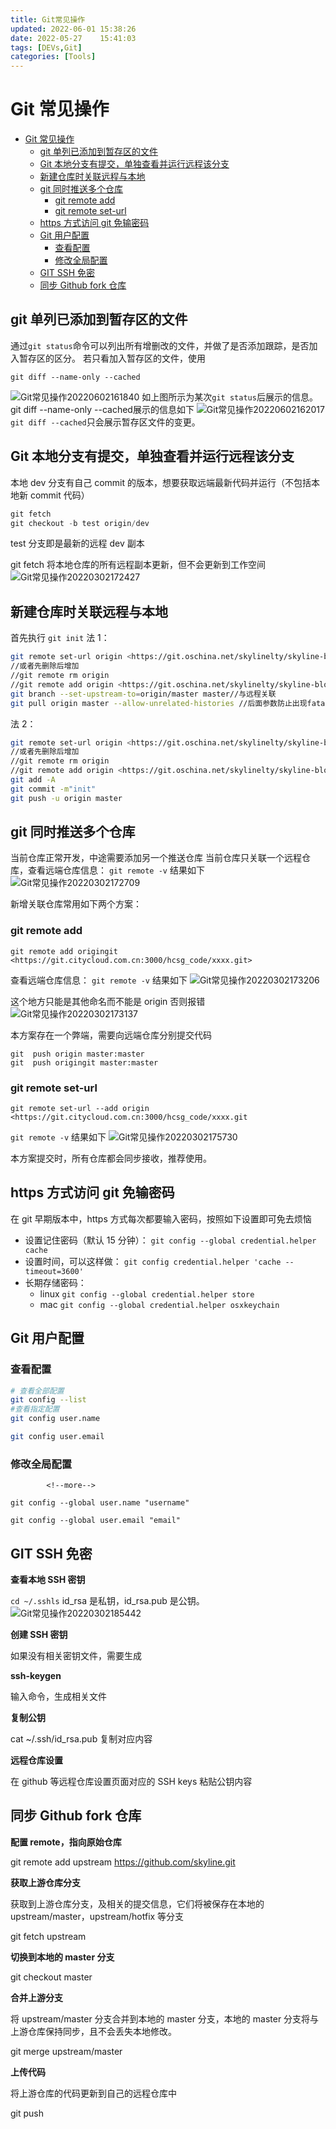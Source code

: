 ```yaml
---
title: Git常见操作
updated: 2022-06-01	15:38:26
date: 2022-05-27	15:41:03
tags: [DEVs,Git]
categories: [Tools]
---
```

            
            
# Git 常见操作

<!-- @import "[TOC]" {cmd="toc" depthFrom=1 depthTo=6 orderedList=false} -->

<!-- code_chunk_output -->

- [Git 常见操作](#git-常见操作)
  - [git 单列已添加到暂存区的文件](#git-单列已添加到暂存区的文件)
  - [Git 本地分支有提交，单独查看并运行远程该分支](#git-本地分支有提交单独查看并运行远程该分支)
  - [新建仓库时关联远程与本地](#新建仓库时关联远程与本地)
  - [git 同时推送多个仓库](#git-同时推送多个仓库)
    - [git remote add](#git-remote-add)
    - [git remote set-url](#git-remote-set-url)
  - [https 方式访问 git 免输密码](#https-方式访问-git-免输密码)
  - [Git 用户配置](#git-用户配置)
    - [查看配置](#查看配置)
    - [修改全局配置](#修改全局配置)
  - [GIT SSH 免密](#git-ssh-免密)
  - [同步 Github fork 仓库](#同步-github-fork-仓库)

<!-- /code_chunk_output -->

## git 单列已添加到暂存区的文件

通过`git status`命令可以列出所有增删改的文件，并做了是否添加跟踪，是否加入暂存区的区分。
若只看加入暂存区的文件，使用

```shell
git diff --name-only --cached
```
![Git常见操作20220602161840](https://raw.githubusercontent.com/skylinety/blog-pics/master/imgs/Git%E5%B8%B8%E8%A7%81%E6%93%8D%E4%BD%9C20220602161840.png)
如上图所示为某次`git status`后展示的信息。
git diff --name-only --cached展示的信息如下
![Git常见操作20220602162017](https://raw.githubusercontent.com/skylinety/blog-pics/master/imgs/Git%E5%B8%B8%E8%A7%81%E6%93%8D%E4%BD%9C20220602162017.png)
`git diff --cached`只会展示暂存区文件的变更。
## Git 本地分支有提交，单独查看并运行远程该分支

本地 dev 分支有自己 commit 的版本，想要获取远端最新代码并运行（不包括本地新 commit 代码）

```jsx
git fetch
git checkout -b test origin/dev
```

test 分支即是最新的远程 dev 副本

git fetch 将本地仓库的所有远程副本更新，但不会更新到工作空间
![Git常见操作20220302172427](https://raw.githubusercontent.com/skylinety/blog-pics/master/imgs/Git%E5%B8%B8%E8%A7%81%E6%93%8D%E4%BD%9C20220302172427.png)

## 新建仓库时关联远程与本地

首先执行
`git init`
法 1：

```bash
git remote set-url origin <https://git.oschina.net/skylinelty/skyline-blog.git>
//或者先删除后增加
//git remote rm origin
//git remote add origin <https://git.oschina.net/skylinelty/skyline-blog.git>
git branch --set-upstream-to=origin/master master//与远程关联
git pull origin master --allow-unrelated-histories //后面参数防止出现fatal: refusing to merge unrelated histories

```

法 2：

```bash
git remote set-url origin <https://git.oschina.net/skylinelty/skyline-blog.git>
//或者先删除后增加
//git remote rm origin
//git remote add origin <https://git.oschina.net/skylinelty/skyline-blog.git>
git add -A
git commit -m"init"
git push -u origin master

```

## git 同时推送多个仓库

当前仓库正常开发，中途需要添加另一个推送仓库
当前仓库只关联一个远程仓库，查看远端仓库信息：
`git remote -v`
结果如下
![Git常见操作20220302172709](https://raw.githubusercontent.com/skylinety/blog-pics/master/imgs/Git%E5%B8%B8%E8%A7%81%E6%93%8D%E4%BD%9C20220302172709.png)

新增关联仓库常用如下两个方案：

### git remote add

```shell
git remote add origingit <https://git.citycloud.com.cn:3000/hcsg_code/xxxx.git>
```

查看远端仓库信息：
`git remote -v`
结果如下
![Git常见操作20220302173206](https://raw.githubusercontent.com/skylinety/blog-pics/master/imgs/Git%E5%B8%B8%E8%A7%81%E6%93%8D%E4%BD%9C20220302173206.png)

这个地方只能是其他命名而不能是 origin 否则报错
![Git常见操作20220302173137](https://raw.githubusercontent.com/skylinety/blog-pics/master/imgs/Git%E5%B8%B8%E8%A7%81%E6%93%8D%E4%BD%9C20220302173137.png)

本方案存在一个弊端，需要向远端仓库分别提交代码

```shell
git  push origin master:master
git  push origingit master:master
```

### git remote set-url

```shell
git remote set-url --add origin <https://git.citycloud.com.cn:3000/hcsg_code/xxxx.git
```

`git remote -v`
结果如下
![Git常见操作20220302175730](https://raw.githubusercontent.com/skylinety/blog-pics/master/imgs/Git%E5%B8%B8%E8%A7%81%E6%93%8D%E4%BD%9C20220302175730.png)

本方案提交时，所有仓库都会同步接收，推荐使用。

## https 方式访问 git 免输密码

在 git 早期版本中，https 方式每次都要输入密码，按照如下设置即可免去烦恼

- 设置记住密码（默认 15 分钟）：
  `git config --global credential.helper cache`
- 设置时间，可以这样做：
  `git config credential.helper 'cache --timeout=3600'`
- 长期存储密码：
  - linux
    `git config --global credential.helper store`
  - mac
    `git config --global credential.helper osxkeychain`

## Git 用户配置

### 查看配置

```bash
# 查看全部配置
git config --list
#查看指定配置
git config user.name

git config user.email

```

### 修改全局配置
            <!--more-->

```shell
git config --global user.name "username"

git config --global user.email "email"
```

## GIT SSH 免密

**查看本地 SSH 密钥**

`cd ~/.sshls`
id_rsa 是私钥，id_rsa.pub 是公钥。
![Git常见操作20220302185442](https://raw.githubusercontent.com/skylinety/blog-pics/master/imgs/Git%E5%B8%B8%E8%A7%81%E6%93%8D%E4%BD%9C20220302185442.png)

**创建 SSH 密钥**

如果没有相关密钥文件，需要生成

**ssh-keygen**

输入命令，生成相关文件

**复制公钥**

cat ~/.ssh/id_rsa.pub
复制对应内容

**远程仓库设置**

在 github 等远程仓库设置页面对应的 SSH keys 粘贴公钥内容

## 同步 Github fork 仓库

**配置 remote，指向原始仓库**

git remote add upstream <https://github.com/skyline.git>

**获取上游仓库分支**

获取到上游仓库分支，及相关的提交信息，它们将被保存在本地的 upstream/master，upstream/hotfix 等分支

git fetch upstream

**切换到本地的 master 分支**

git checkout master

**合并上游分支**

将 upstream/master 分支合并到本地的 master 分支，本地的 master 分支将与上游仓库保持同步，且不会丢失本地修改。

git merge upstream/master

**上传代码**

将上游仓库的代码更新到自己的远程仓库中

git push
